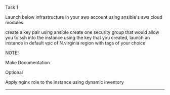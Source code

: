 Task 1

Launch below infrastructure in your aws account using ansible's aws cloud modules


create a key pair using ansible
create one security group that would allow you to ssh into the instance
using the key that you created, launch an instance in default vpc of N.virginia region with tags of your choice


NOTE!

Make Documentation


Optional

Apply nginx role to the instance using dynamic inventory

-------------------------------------------------------------------------    


